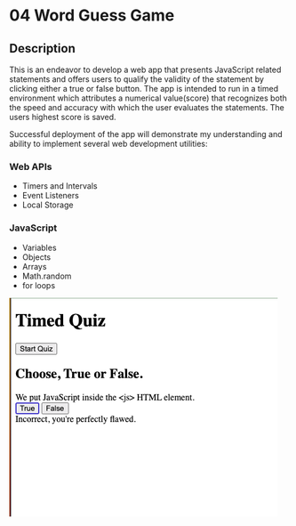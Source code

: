# 04 Word Guess Game

## Description

This is an endeavor to develop a web app that presents JavaScript related statements and offers users to qualify the validity of the statement by clicking either a true or false button. The app is intended to run in a timed environment which attributes a numerical value(score) that recognizes both the speed and accuracy with which the user evaluates the statements. The users highest score is saved. 

Successful deployment of the app will demonstrate my understanding and ability to implement several web development utilities:

### Web APIs

- Timers and Intervals
- Event Listeners
- Local Storage

### JavaScript

- Variables
- Objects
- Arrays
- Math.random
- for loops

![screenshot](assets/images/Screenshot.JPG)
